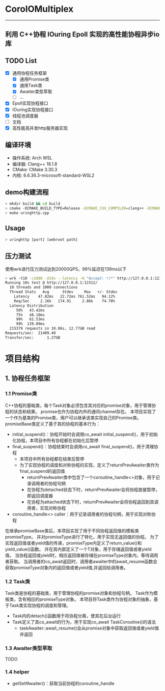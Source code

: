 # CoroIOMultiplex

---

## 利用 C++协程 IOuring Epoll 实现的高性能协程异步io库

## TODO List

- [x] 通用协程任务框架
  - [x] 通用Promise类
  - [x] 通用Task类
  - [x] Awaiter类型萃取
  - [ ] ...
- [x] Epoll实现协程接口
- [x] IOuring实现协程接口
- [x] 线程池调度器
- [ ] 文档
- [x] 高性能高并发http服务器实现

## 编译环境

- 操作系统: Arch WSL
- 编译器: Clang++ 18.1.8
- CMake: CMake 3.30.3
- 内核: 6.6.36.3-microsoft-standard-WSL2

## demo构建流程

```Bash
> mkdir build && cd build
> cmake -DCMAKE_BUILD_TYPE=Release -DCMAKE_CXX_COMPILER=clang++ -DCMAKE_C_COMPILER=clang ..
> make uringhttp.cpp
```

## Usage

```Bash
> uringhttp [port] [webroot path]
```

## 压力测试

使用wrk进行压力测试达到20000QPS，99%延迟在139ms以下

```Bash
> wrk -t10 -c1000 -d10s --latency -H "Accept: */*" http://127.0.0.1:12312/
Running 10s test @ http://127.0.0.1:12312/
  10 threads and 1000 connections
  Thread Stats   Avg      Stdev     Max   +/- Stdev
    Latency    47.82ms   22.72ms 761.52ms   94.12%
    Req/Sec     2.16k   174.91     2.86k    74.70%
  Latency Distribution
     50%   43.42ms
     75%   48.18ms
     90%   62.53ms
     99%  139.09ms
  215379 requests in 10.06s, 12.77GB read
Requests/sec:  21409.40
Transfer/sec:      1.27GB
```

# 项目结构

## 1. 协程任务框架

### 1.1 Promise类

C++协程的基础类，每个Task对象必须包含其对应的promise对象，用于管理协程的状态和结果。
promise也作为协程内外的通讯channel存在。
本项目实现了一个作为基类的Promise类，用户可以继承该类实现自己的Promise类。
promiseBase类定义了基于其的协程的基本行为：

- initial_suspend()：协程开始时会调用co_await initial_suspend()，用于初始化协程，本项目中所有协程都在初始化后暂停
- final_suspend()：协程结束时会调用co_await final_suspend()，用于清理协程
  - 本项目中所有协程都在结束后暂停
  - 为了实现协程的调度和对称协程的实现，定义了returnPrevAwaiter类作为final_suspend的返回值
    - returnPrevAwaiter类中包含了一个coroutine_handle<>对象，用于记录调用者的协程句柄
    - 在协程为detached状态下时，returnPrevAwaiter会将协程直接暂停，即返回调度器
    - 在协程为attached状态下时，returnPrevAwaiter会将协程返回到其调用者，实现对称协程
- coroutine_handle<> caller：用于记录调用者的协程句柄，用于实现对称协程

在继承promiseBase类后，本项目实现了用于不同协程返回值的模板类promiseType<typename T=void>。
并对promiseType<void>进行了特化，用于实现无返回值的协程。
为了实现返回值或者yield值的传递，promiseType<typename T>内定义了return_value()和yield_value()函数。
并在其内部定义了一个T对象，用于存储返回值或者yield值。
当协程返回或yield时，相应返回值被存储在promiseType<typename T>对象内，等待调用者获取。
当调用者的co_await返回时，调用者awaiter中的await_resume函数会获取promiseType<typename T>对象内的返回值或者yield值,并返回给调用者。

### 1.2 Task类

Task类是协程的基础类，用于管理协程的promise对象和协程句柄。
Task<typename T=void>作为模板类，含有相应的promiseType<typename T>对象。
本项目将Task类作为协程对象的抽象，基于Task类实现协程的调度和管理。

- Task内的detach()函数用于将协程分离，使其在后台运行
- Task定义了其co_await的行为，用于实现co_await TaskCoroutine()的语法
  - taskAwaiter::await_resume()会从promise对象中获取返回值或者yield值并返回

### 1.3 Awaiter类型萃取

TODO

### 1.4 helper

- getSelfAwaiter()：获取当前协程的coroutine_handle
